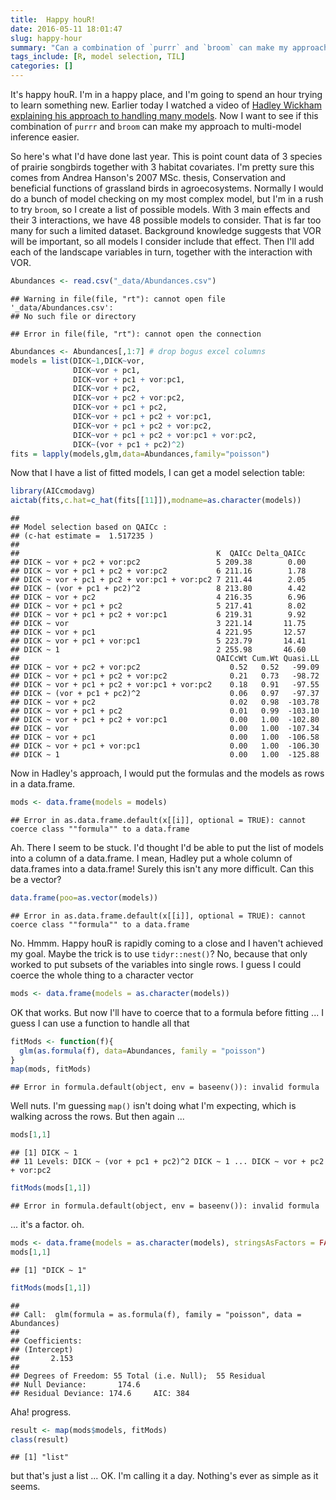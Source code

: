 ```yaml
---
title:  Happy houR!
date: 2016-05-11 18:01:47
slug: happy-hour
summary: "Can a combination of `purrr` and `broom` can make my approach to multi-model inference easier?"
tags_include: [R, model selection, TIL]
categories: []
---
```


It's happy houR. I'm in a happy place, and I'm going to spend an hour trying 
to learn something new. Earlier today I watched a video of [Hadley Wickham explaining his approach to handling many models](http://edinbr.org/edinbr/2016/05/11/may-Hadley-Update2-PostingTalk.html). 
Now I want to see if this combination of `purrr` and `broom` can make my approach to multi-model inference easier. 

So here's what I'd have done last year. This is point count data of 3 species of prairie songbirds together with 3 habitat covariates. I'm 
pretty sure this comes from Andrea Hanson's 2007 MSc. thesis, Conservation and beneficial functions of grassland birds in agroecosystems. Normally I would do a bunch of model checking on my most complex model, but I'm in a rush to try `broom`, so I create a list of possible models. With 3 main effects and their 3 interactions, we have 48 possible models to consider. That is far too many for such a limited dataset. Background knowledge suggests that VOR will be important, so all models I consider include that effect. Then I'll add each of the landscape variables in turn, together with the interaction with VOR. 


```r
Abundances <- read.csv("_data/Abundances.csv")
```



```
## Warning in file(file, "rt"): cannot open file '_data/Abundances.csv':
## No such file or directory
```



```
## Error in file(file, "rt"): cannot open the connection
```



```r
Abundances <- Abundances[,1:7] # drop bogus excel columns
models = list(DICK~1,DICK~vor, 
              DICK~vor + pc1,
              DICK~vor + pc1 + vor:pc1,
              DICK~vor + pc2,
              DICK~vor + pc2 + vor:pc2,
              DICK~vor + pc1 + pc2,
              DICK~vor + pc1 + pc2 + vor:pc1,
              DICK~vor + pc1 + pc2 + vor:pc2,
              DICK~vor + pc1 + pc2 + vor:pc1 + vor:pc2,
              DICK~(vor + pc1 + pc2)^2)
fits = lapply(models,glm,data=Abundances,family="poisson")
```

Now that I have a list of fitted models, I can get a model selection table:


```r
library(AICcmodavg)
aictab(fits,c.hat=c_hat(fits[[11]]),modname=as.character(models))
```



```
## 
## Model selection based on QAICc :
## (c-hat estimate =  1.517235 )
## 
##                                            K  QAICc Delta_QAICc
## DICK ~ vor + pc2 + vor:pc2                 5 209.38        0.00
## DICK ~ vor + pc1 + pc2 + vor:pc2           6 211.16        1.78
## DICK ~ vor + pc1 + pc2 + vor:pc1 + vor:pc2 7 211.44        2.05
## DICK ~ (vor + pc1 + pc2)^2                 8 213.80        4.42
## DICK ~ vor + pc2                           4 216.35        6.96
## DICK ~ vor + pc1 + pc2                     5 217.41        8.02
## DICK ~ vor + pc1 + pc2 + vor:pc1           6 219.31        9.92
## DICK ~ vor                                 3 221.14       11.75
## DICK ~ vor + pc1                           4 221.95       12.57
## DICK ~ vor + pc1 + vor:pc1                 5 223.79       14.41
## DICK ~ 1                                   2 255.98       46.60
##                                            QAICcWt Cum.Wt Quasi.LL
## DICK ~ vor + pc2 + vor:pc2                    0.52   0.52   -99.09
## DICK ~ vor + pc1 + pc2 + vor:pc2              0.21   0.73   -98.72
## DICK ~ vor + pc1 + pc2 + vor:pc1 + vor:pc2    0.18   0.91   -97.55
## DICK ~ (vor + pc1 + pc2)^2                    0.06   0.97   -97.37
## DICK ~ vor + pc2                              0.02   0.98  -103.78
## DICK ~ vor + pc1 + pc2                        0.01   0.99  -103.10
## DICK ~ vor + pc1 + pc2 + vor:pc1              0.00   1.00  -102.80
## DICK ~ vor                                    0.00   1.00  -107.34
## DICK ~ vor + pc1                              0.00   1.00  -106.58
## DICK ~ vor + pc1 + vor:pc1                    0.00   1.00  -106.30
## DICK ~ 1                                      0.00   1.00  -125.88
```

Now in Hadley's approach, I would put the formulas and the models as rows in a data.frame. 


```r
mods <- data.frame(models = models)
```



```
## Error in as.data.frame.default(x[[i]], optional = TRUE): cannot coerce class ""formula"" to a data.frame
```

Ah. There I seem to be stuck. I'd thought I'd be able to put the list of models into a column of a data.frame. 
I mean, Hadley put a whole column of data.frames into a data.frame! Surely this isn't any more difficult. Can this be a vector? 


```r
data.frame(poo=as.vector(models))
```



```
## Error in as.data.frame.default(x[[i]], optional = TRUE): cannot coerce class ""formula"" to a data.frame
```

No. Hmmm. Happy houR is rapidly coming to a close and I haven't achieved my goal. Maybe the trick is to use `tidyr::nest()`? No, because that only worked to put subsets of the variables into single rows. I guess I could coerce the whole thing to a character vector


```r
mods <- data.frame(models = as.character(models))
```

OK that works. But now I'll have to coerce that to a formula before fitting ... I guess I can use a function to handle all that


```r
fitMods <- function(f){
  glm(as.formula(f), data=Abundances, family = "poisson")
}
map(mods, fitMods)
```



```
## Error in formula.default(object, env = baseenv()): invalid formula
```

Well nuts. I'm guessing `map()` isn't doing what I'm expecting, which is walking across the rows. But then again ...

```r
mods[1,1]
```



```
## [1] DICK ~ 1
## 11 Levels: DICK ~ (vor + pc1 + pc2)^2 DICK ~ 1 ... DICK ~ vor + pc2 + vor:pc2
```



```r
fitMods(mods[1,1])
```



```
## Error in formula.default(object, env = baseenv()): invalid formula
```

... it's a factor. oh. 


```r
mods <- data.frame(models = as.character(models), stringsAsFactors = FALSE)
mods[1,1]
```



```
## [1] "DICK ~ 1"
```



```r
fitMods(mods[1,1])
```



```
## 
## Call:  glm(formula = as.formula(f), family = "poisson", data = Abundances)
## 
## Coefficients:
## (Intercept)  
##       2.153  
## 
## Degrees of Freedom: 55 Total (i.e. Null);  55 Residual
## Null Deviance:	    174.6 
## Residual Deviance: 174.6 	AIC: 384
```

Aha! progress.


```r
result <- map(mods$models, fitMods)
class(result)
```



```
## [1] "list"
```

but that's just a list ... OK. I'm calling it a day. Nothing's ever as simple as it seems. 

